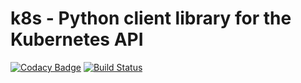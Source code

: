 # k8s - Python client library for the Kubernetes API
[![Codacy Badge](https://api.codacy.com/project/badge/Grade/cb51fc9f95464f22b6084379e88fad77)](https://www.codacy.com/app/mortenlj/k8s?utm_source=github.com&utm_medium=referral&utm_content=fiaas/k8s&utm_campaign=badger)
[![Build Status](https://semaphoreci.com/api/v1/fiaas/k8s/branches/master/badge.svg)](https://semaphoreci.com/fiaas/k8s)
